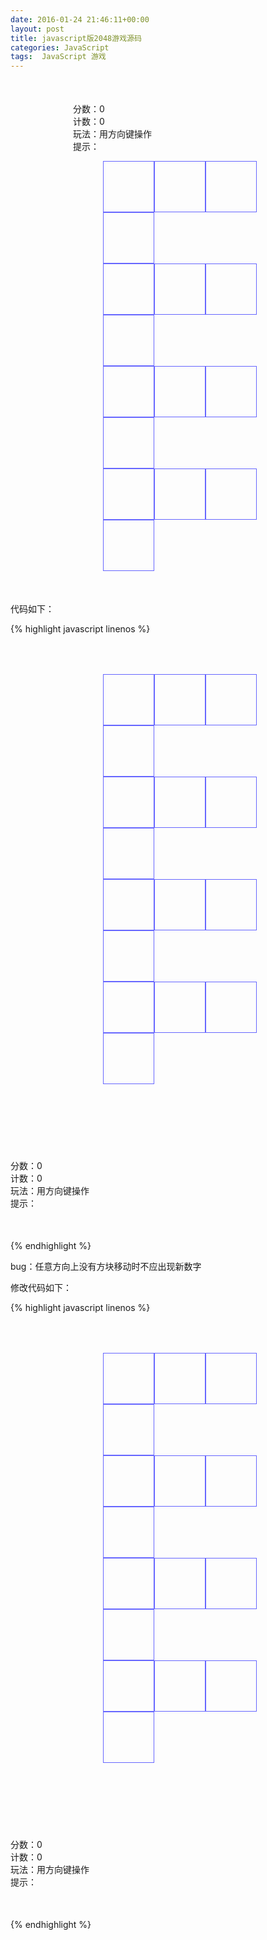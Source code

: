 ```yaml
---
date: 2016-01-24 21:46:11+00:00
layout: post
title: javascript版2048游戏源码
categories: JavaScript
tags:  JavaScript 游戏
---
```


<html>
<head>
    <meta http-equiv="Content-Type" content="text/html; charset=utf-8" />
    <title>2048</title>
    <style>
        *{margin: 0; padding: 0}
        #div1024{width: 600px; margin: 50px auto;overflow: hidden}
        .main{margin-left: 100px;}
        li{list-style:none}
        .main>li{width: 600px;overflow: hidden}
        .main>li ul li{border: 1px solid #6666ff;width: 80px;height: 80px;border-collapse:collapse; text-align: center;line-height: 80px;font-size: 36px;float: left}
    </style>
</head>
<body>
<div id="div1024">
	<div style="margin-left: 100px;">
    <div>分数：<span id="score">0</span></div>
    <div>计数：<span id="step">0</span></div>
    <div>玩法：<span id="tips">用方向键操作</span></div>
    <div>提示：<span id="tip"></span></div>
    </div>
<ul class="main">
    <li class="line0"><ul>
        <li></li>
        <li></li>
        <li></li>
        <li></li>
    </ul></li>
    <li class="line1"><ul>
        <li></li>
        <li></li>
        <li></li>
        <li></li>
    </ul></li>
    <li class="line2"><ul>
        <li></li>
        <li></li>
        <li></li>
        <li></li>
    </ul></li>
    <li class="line3"><ul>
        <li></li>
        <li></li>
        <li></li>
        <li></li>
    </ul></li>
</ul>
    
</div>
<script>
    window.onload=function(){
var game={
    // 随机产生的数字
    num:0,
    //剩余空格
    spacecounts:1,
	//是否增加数字
	addFlag:0,
	counts:0,
    score:0,
    step: -2,
    //横向数组与纵向数组
    arr:[],
    arr1:[],
    init:function(){
        game.style()
        document.getElementById('tip').innerHTML='游戏开始啦...'
		this.addFlag =1
        this.add()
        this.add()
    },
    add:function(){
        Math.random() > 0.5 ? this.num=2 :this.num=4
        var Lindex=Math.floor(Math.random()*4),
                Rindex=Math.floor(Math.random()*4),
                dom=document.getElementsByClassName('line'+Lindex)[0].getElementsByTagName('li')[Rindex]
		if(this.addFlag != 0){
		    if(dom.innerHTML=='') {
                dom.className='style'+this.num
                dom.innerHTML=this.num
			    this.step++
            }
            else{
                this.add()
            }
		}
		else{
			outerloop0:
			if(this.spacecounts == 0){
				//判断横向是否有值相同
                for(var i=0;i<4;i++){
                    for(var j=0;j<3;j++){
						inner=document.getElementsByClassName('line'+i)[0].getElementsByTagName('li')[j].innerHTML
						inner1=document.getElementsByClassName('line'+i)[0].getElementsByTagName('li')[j+1].innerHTML
                        if(Number(inner)==Number(inner1)){
                            break outerloop0;
                        }
                    }
                }
				
                //判断纵向是否有值相同
                for(var i=0;i<4;i++){
                    for(var j=0;j<3;j++){
						inner=document.getElementsByClassName('line'+j)[0].getElementsByTagName('li')[i].innerHTML
						inner1=document.getElementsByClassName('line'+(j+1))[0].getElementsByTagName('li')[i].innerHTML
                        if(Number(inner)==Number(inner1)){
                            break outerloop0;
                        }
                    }
                }
                alert('gameovar,你的分数是'+this.score)
                  
                
			}
		}
    },
    left:function(){
        var inner,
                inner1,
                m= 0,
                n=0
        this.spacecounts = 0
		this.addFlag = 0
        //横向数组，用于左右操作
        for(var i=0;i<4;i++){
            this.arr[i]=[]
             m=0
			 this.counts=1
			 n=0
            for(var j=0;j<4;j++){
               inner=document.getElementsByClassName('line'+i)[0].getElementsByTagName('li')[j].innerHTML
                if(inner){
                    this.arr[i][m]=Number(inner)
                    m++
					if(this.counts == 0) n++
					this.counts = 1
                }
                    else{
						this.spacecounts++
						if (this.counts == 1) n++
						this.counts = 0
                    }
                }
			if(n > 1) this.addFlag = 1
        }
        this.log(this.arr)
        //数组值合并
        for(var i=0;i<4;i++){
            for(var j=0;j<this.arr[i].length-1;j++){
                if(this.arr[i][j]==this.arr[i][j+1]){
                    this.score+=this.arr[i][j]*2
                    this.arr[i][j]+=this.arr[i][j]
                    this.arr[i].splice(j+1,1)
					this.addFlag =1
                }
            }
        }
        //赋值给dom
        for(var i=0;i<4;i++){
            len=this.arr[i].length
            for(var m=0;m<4;m++){
                document.getElementsByClassName('line'+i)[0].getElementsByTagName('li')[m].className=''
                document.getElementsByClassName('line'+i)[0].getElementsByTagName('li')[m].innerHTML=''
            }
            for(var j=0;j<len;j++){
                document.getElementsByClassName('line'+i)[0].getElementsByTagName('li')[j].innerHTML=this.arr[i][j]
                document.getElementsByClassName('line'+i)[0].getElementsByTagName('li')[j].className='style'+this.arr[i][j]
            }
        }
    },
    right:function(){
        var inner,
                inner1,
                m= 0,
                n=0
        this.spacecounts = 0
		this.addFlag = 0
        //横向数组，用于左右操作
        for(var i=0;i<4;i++){
            this.arr[i]=[]
             m=0
			 this.counts=0
			 n=0
            for(var j=0;j<4;j++){
               inner=document.getElementsByClassName('line'+i)[0].getElementsByTagName('li')[j].innerHTML
                if(inner){
                    this.arr[i][m]=Number(inner)
                    m++
					if(this.counts == 0) n++
					this.counts = 1
                }
                    else{
						this.spacecounts++
						if (this.counts == 1) n++
						this.counts = 0
                    }
                }
			if (this.counts == 0) n++
			if(n > 1) this.addFlag = 1
        }
        this.log(this.arr)
        //数组值合并
        for(var i=0;i<4;i++){
            for(var j=this.arr[i].length-1;j>0;j--){
                if(this.arr[i][j]==this.arr[i][j-1]){
                    this.score+=this.arr[i][j-1]*2
                    this.arr[i][j]+=this.arr[i][j]
                    this.arr[i].splice(j-1,1)
					this.addFlag =1
                }
            }
        }
        //赋值给dom
        for(var i=0;i<4;i++){
            len=this.arr[i].length
            for(var m=0;m<4;m++){
                document.getElementsByClassName('line'+i)[0].getElementsByTagName('li')[m].className=''
                document.getElementsByClassName('line'+i)[0].getElementsByTagName('li')[m].innerHTML=''
            }
            for(var j=0;j<len;j++){
                document.getElementsByClassName('line'+i)[0].getElementsByTagName('li')[3-j].innerHTML=this.arr[i][len-1-j]
                document.getElementsByClassName('line'+i)[0].getElementsByTagName('li')[3-j].className='style'+this.arr[i][len-1-j]
            }
        }
        this.log(this.arr)
    },
    up:function(){
		var inner,
                inner1,
                m= 0,
                n=0
        this.spacecounts = 0
		this.addFlag=0
        //纵向数组用于上下操作
        for(var x=0;x<4;x++){
            this.arr1[x]=[]
        }
        for(var x=0;x<4;x++){
             n=0
			 this.counts=1
			 m= 0
            for(var y=0;y<4;y++){
                inner1=document.getElementsByClassName('line'+y)[0].getElementsByTagName('li')[x].innerHTML
                if(inner1){
                    this.arr1[x][n]=Number(inner1)
                    n++
					if(this.counts == 0) m++
					this.counts = 1
                }
                    else{
						this.spacecounts++
						if (this.counts == 1) m++
						this.counts = 0
                    }
				
            }
            if(m > 1) this.addFlag = 1
        }
        //数组值合并
        for(var i=0;i<4;i++){
            for(var j=0;j<this.arr1[i].length-1;j++){
                if(this.arr1[i][j]==this.arr1[i][j+1]){
                    this.score+=this.arr1[i][j]*2
                    this.arr1[i][j]+=this.arr1[i][j]
                    this.arr1[i].splice(j+1,1)
					this.addFlag =1
                }
            }
        }
        //赋值给dom
        for(var i=0;i<4;i++){
            len=this.arr1[i].length
            for(var m=0;m<4;m++){
                document.getElementsByClassName('line'+m)[0].getElementsByTagName('li')[i].className=''
                document.getElementsByClassName('line'+m)[0].getElementsByTagName('li')[i].innerHTML=''
            }
            for(var j=0;j<len;j++){
                document.getElementsByClassName('line'+j)[0].getElementsByTagName('li')[i].innerHTML=this.arr1[i][j]
                document.getElementsByClassName('line'+j)[0].getElementsByTagName('li')[i].className='style'+this.arr1[i][j]
            }
        }
    },
    down:function(){
		var inner,
                inner1,
                m= 0,
                n=0
        this.spacecounts = 0
		this.addFlag=0
        //纵向数组用于上下操作
        for(var x=0;x<4;x++){
            this.arr1[x]=[]
        }
        for(var x=0;x<4;x++){
             n=0
			 this.counts=0
			 m= 0
            for(var y=0;y<4;y++){
                inner1=document.getElementsByClassName('line'+y)[0].getElementsByTagName('li')[x].innerHTML
                if(inner1){
                    this.arr1[x][n]=Number(inner1)
                    n++
					if(this.counts == 0) m++
					this.counts = 1
                }
                    else{
						this.spacecounts++
						if (this.counts == 1) m++
						this.counts = 0
                    }
				
            }
			if (this.counts == 0) m++
            if(m > 1) this.addFlag = 1
        }
        //数组值合并
        for(var i=0;i<4;i++){
            for(var j=this.arr1[i].length-1;j>0;j--){
                if(this.arr1[i][j]==this.arr1[i][j-1]){
                    this.score+=this.arr1[i][j-1]*2
                    this.arr1[i][j]+=this.arr1[i][j]
                    this.arr1[i].splice(j-1,1)
					this.addFlag =1
                }
            }
        }
        //赋值给dom
        for(var i=0;i<4;i++){
            len=this.arr1[i].length
            for(var m=0;m<4;m++){
                document.getElementsByClassName('line'+m)[0].getElementsByTagName('li')[i].className=''
                document.getElementsByClassName('line'+m)[0].getElementsByTagName('li')[i].innerHTML=''
            }
            for(var j=0;j<len;j++){
                document.getElementsByClassName('line'+(4-len+j))[0].getElementsByTagName('li')[i].innerHTML=this.arr1[i][j]
                document.getElementsByClassName('line'+(4-len+j))[0].getElementsByTagName('li')[i].className='style'+this.arr1[i][j]
            }
        }
    },
    log:function(x){
        console.log(x)
    },
    update:function(){
        document.getElementById('score').innerHTML=this.score
        document.getElementById('step').innerHTML=this.step
        var tip=document.getElementById('tip')
        var max=this.arr.toString().split(',')
        function sort(a,b){return a-b}
       max=max.sort(sort)[max.length-1]
        if(max==512){tip.innerHTML='加油加油...'}
        if(max==1024){tip.innerHTML='唉哟，不错喔...'}
        if(max==2048){tip.innerHTML='恭喜你成功了，太厉害了...'}
        if(max==4096){tip.innerHTML='超神了...'}
        if(max==8192){tip.innerHTML='XX，出现bug了...'}
    },
    style:function(){
        var values=[2,4,8,16,32,64,128,256,512,1024,2048,4096,8192],
                add=0.075,
                styles=''
        for(var i=0;i<values.length;i++){
            styles+='.style'+values[i]+'{background-color:hsla(360,50%,50%,'+add+');}\r\n'
            add+=0.075
        }
        document.getElementsByTagName('style')[0].innerHTML+=styles
    }
}
game.init()
document.onkeydown=function(e){
    e=e || window.event
    switch (e.keyCode){
        case 37 :
            game.left()
            game.add(e)
            game.update()
            break
        case 38 :
            game.up()
            game.add(e)
            game.update()
            break
        case 39 :
            game.right()
            game.add(e)
            game.update()
            break
        case 40 :
            game.down()
            game.add(e)
            game.update()
            break
        default :
            break
    }
}
    }
</script>
</body>
</html>


代码如下：

{% highlight javascript linenos %}
<!DOCTYPE html>
<html>
<head>
    <meta http-equiv="Content-Type" content="text/html; charset=utf-8" />
    <title>2048</title>
    <style>
        *{margin: 0; padding: 0}
        #div1024{width: 600px; margin: 50px auto;overflow: hidden}
        .main{float: left;margin-right: 50px;}
        li{list-style:none}
        .main>li{width: 328px;overflow: hidden}
        .main>li ul li{border: 1px solid #6666ff;width: 80px;height: 80px;border-collapse:collapse; text-align: center;line-height: 80px;font-size: 36px;float: left
        }
    </style>
</head>
<body>
<div id="div1024">
<ul class="main">
    <li class="line0"><ul>
        <li></li>
        <li></li>
        <li></li>
        <li></li>
    </ul></li>
    <li class="line1"><ul>
        <li></li>
        <li></li>
        <li></li>
        <li></li>
    </ul></li>
    <li class="line2"><ul>
        <li></li>
        <li></li>
        <li></li>
        <li></li>
    </ul></li>
    <li class="line3"><ul>
        <li></li>
        <li></li>
        <li></li>
        <li></li>
    </ul></li>
</ul>
    <div style="float: left; margin-top: 120px;">
    <div>分数：<span id="score">0</span></div>
    <div>计数：<span id="step">0</span></div>
    <div>玩法：<span id="tips">用方向键操作</span></div>
    <div>提示：<span id="tip"></span></div>
    </div>
</div>
<script>
    window.onload=function(){
var game={
    // 随机产生的数字
    num:0,
    //剩余空格
    counts:0,
    score:0,
    step:0,
    //横向数组与纵向数组
    arr:[],
    arr1:[],
    init:function(){
        game.style()
        document.getElementById('tip').innerHTML='游戏开始啦...'
        this.add()
        this.add()
    },
    add:function(){
        var x=false,y=false
        Math.random() > 0.5 ? this.num=2 :this.num=4
        var Lindex=Math.floor(Math.random()*4),
                Rindex=Math.floor(Math.random()*4),
                dom=document.getElementsByClassName('line'+Lindex)[0].getElementsByTagName('li')[Rindex]
        if(dom.innerHTML=='') {
            dom.className='style'+this.num
            dom.innerHTML=this.num
        }
        else{
            this.count()
            if(this.counts==0){
                //判断横向是否有值相同
                outerloop0:
                for(var i=0;i<4;i++){
                    for(var j=0;j<this.arr[i].length-1;j++){
                        if(this.arr[i][j]==this.arr[i][j+1]){
                          x=true
                            break outerloop0;
                        }
                    }
                }
                //判断纵向是否有值相同
                outerloop1:
                for(var i=0;i<4;i++){
                    for(var j=0;j<this.arr1[i].length-1;j++){
                        if(this.arr1[i][j]==this.arr1[i][j+1]){
                          y=true
                            break outerloop1
                        }
                    }
                }
                if(!x && !y ){
                  alert('gameovar,你的分数是'+this.score)
                }else if(x){
                    if(arguments[0].keyCode==37 || arguments[0].keyCode==39){
                        this.step++
                    }
                }
                else if(y){
                    if(arguments[0].keyCode==38 || arguments[0].keyCode==40){
                        this.step++
                    }
                }
            }else{
                this.add()
            }
        }
    },
    left:function(){
        //数组值合并
        for(var i=0;i<4;i++){
            for(var j=0;j<this.arr[i].length-1;j++){
                if(this.arr[i][j]==this.arr[i][j+1]){
                    this.score+=this.arr[i][j]*2
                    this.arr[i][j]+=this.arr[i][j]
                    this.arr[i].splice(j+1,1)
                }
            }
        }
        //赋值给dom
        for(var i=0;i<4;i++){
            len=this.arr[i].length
            for(var m=0;m<4;m++){
                document.getElementsByClassName('line'+i)[0].getElementsByTagName('li')[m].className=''
                document.getElementsByClassName('line'+i)[0].getElementsByTagName('li')[m].innerHTML=''
            }
            for(var j=0;j<len;j++){
                document.getElementsByClassName('line'+i)[0].getElementsByTagName('li')[j].innerHTML=this.arr[i][j]
                document.getElementsByClassName('line'+i)[0].getElementsByTagName('li')[j].className='style'+this.arr[i][j]
            }
        }
        if(this.counts!=0) this.step++
    },
    right:function(){
        //数组值合并
        for(var i=0;i<4;i++){
            for(var j=this.arr[i].length-1;j>0;j--){
                if(this.arr[i][j]==this.arr[i][j-1]){
                    this.score+=this.arr[i][j-1]*2
                    this.arr[i][j]+=this.arr[i][j]
                    this.arr[i].splice(j-1,1)
                }
            }
        }
        //赋值给dom
        for(var i=0;i<4;i++){
            len=this.arr[i].length
            for(var m=0;m<4;m++){
                document.getElementsByClassName('line'+i)[0].getElementsByTagName('li')[m].className=''
                document.getElementsByClassName('line'+i)[0].getElementsByTagName('li')[m].innerHTML=''
            }
            for(var j=0;j<len;j++){
                document.getElementsByClassName('line'+i)[0].getElementsByTagName('li')[3-j].innerHTML=this.arr[i][len-1-j]
                document.getElementsByClassName('line'+i)[0].getElementsByTagName('li')[3-j].className='style'+this.arr[i][len-1-j]
            }
        }
        if(this.counts!=0) this.step++
        this.log(this.arr)
    },
    up:function(){
        //数组值合并
        for(var i=0;i<4;i++){
            for(var j=0;j<this.arr1[i].length-1;j++){
                if(this.arr1[i][j]==this.arr1[i][j+1]){
                    this.score+=this.arr1[i][j]*2
                    this.arr1[i][j]+=this.arr1[i][j]
                    this.arr1[i].splice(j+1,1)
                }
            }
        }
        //赋值给dom
        for(var i=0;i<4;i++){
            len=this.arr1[i].length
            for(var m=0;m<4;m++){
                document.getElementsByClassName('line'+m)[0].getElementsByTagName('li')[i].className=''
                document.getElementsByClassName('line'+m)[0].getElementsByTagName('li')[i].innerHTML=''
            }
            for(var j=0;j<len;j++){
                document.getElementsByClassName('line'+j)[0].getElementsByTagName('li')[i].innerHTML=this.arr1[i][j]
                document.getElementsByClassName('line'+j)[0].getElementsByTagName('li')[i].className='style'+this.arr1[i][j]
            }
        }
        if(this.counts!=0) this.step++
    },
    down:function(){
        //数组值合并
        for(var i=0;i<4;i++){
            for(var j=this.arr1[i].length-1;j>0;j--){
                if(this.arr1[i][j]==this.arr1[i][j-1]){
                    this.score+=this.arr1[i][j-1]*2
                    this.arr1[i][j]+=this.arr1[i][j]
                    this.arr1[i].splice(j-1,1)
                }
            }
        }
        //赋值给dom
        for(var i=0;i<4;i++){
            len=this.arr1[i].length
            for(var m=0;m<4;m++){
                document.getElementsByClassName('line'+m)[0].getElementsByTagName('li')[i].className=''
                document.getElementsByClassName('line'+m)[0].getElementsByTagName('li')[i].innerHTML=''
            }
            for(var j=0;j<len;j++){
                document.getElementsByClassName('line'+(4-len+j))[0].getElementsByTagName('li')[i].innerHTML=this.arr1[i][j]
                document.getElementsByClassName('line'+(4-len+j))[0].getElementsByTagName('li')[i].className='style'+this.arr1[i][j]
            }
        }
        if(this.counts!=0) this.step++
    },
    count:function(){
        var inner,
                inner1,
                m= 0,
                n=0
        this.counts=0
        //横向数组，用于左右操作
        for(var i=0;i<4;i++){
            this.arr[i]=[]
             m=0
            for(var j=0;j<4;j++){
               inner=document.getElementsByClassName('line'+i)[0].getElementsByTagName('li')[j].innerHTML
                if(inner){
                    this.arr[i][m]=Number(inner)
                    m++
                }
                    else{
                        this.counts++
                    }
                }
        }
        this.log(this.arr)
        //纵向数组用于上下操作
        for(var x=0;x<4;x++){
            this.arr1[x]=[]
        }
        for(var x=0;x<4;x++){
             n=0
            for(var y=0;y<4;y++){
                inner1=document.getElementsByClassName('line'+y)[0].getElementsByTagName('li')[x].innerHTML
                if(inner1){
                    this.arr1[x][n]=Number(inner1)
                    n++
                }
            }
        }
    },
    log:function(x){
        console.log(x)
    },
    update:function(){
        document.getElementById('score').innerHTML=this.score
        document.getElementById('step').innerHTML=this.step
        var tip=document.getElementById('tip')
        var max=this.arr.toString().split(',')
        function sort(a,b){return a-b}
       max=max.sort(sort)[max.length-1]
        if(max==512){tip.innerHTML='加油加油...'}
        if(max==1024){tip.innerHTML='唉哟，不错喔...'}
        if(max==2048){tip.innerHTML='恭喜你成功了，太厉害了...'}
        if(max==4096){tip.innerHTML='超神了...'}
        if(max==8192){tip.innerHTML='XX，出现bug了...'}
    },
    style:function(){
        var values=[2,4,8,16,32,64,128,256,512,1024,2048,4096,8192],
                add=0.075,
                styles=''
        for(var i=0;i<values.length;i++){
            styles+='.style'+values[i]+'{background-color:hsla(360,50%,50%,'+add+');}\r\n'
            add+=0.075
        }
        document.getElementsByTagName('style')[0].innerHTML+=styles
    }
}
game.init()
document.onkeydown=function(e){
    game.count()
    e=e || window.event
    switch (e.keyCode){
        case 37 :
            game.left()
            game.add(e)
            game.update()
            break
        case 38 :
            game.up()
            game.add(e)
            game.update()
            break
        case 39 :
            game.right()
            game.add(e)
            game.update()
            break
        case 40 :
            game.down()
            game.add(e)
            game.update()
            break
        default :
            break
    }
}
    }
</script>
</body>
</html>
{% endhighlight %}

bug：任意方向上没有方块移动时不应出现新数字


修改代码如下：

{% highlight javascript linenos %}
<!DOCTYPE html>
<html>
<head>
    <meta http-equiv="Content-Type" content="text/html; charset=utf-8" />
    <title>2048</title>
    <style>
        *{margin: 0; padding: 0}
        #div1024{width: 600px; margin: 50px auto;overflow: hidden}
        .main{float: left;margin-right: 50px;}
        li{list-style:none}
        .main>li{width: 328px;overflow: hidden}
        .main>li ul li{border: 1px solid #6666ff;width: 80px;height: 80px;border-collapse:collapse; text-align: center;line-height: 80px;font-size: 36px;float: left
        }
    </style>
</head>
<body>
<div id="div1024">
<ul class="main">
    <li class="line0"><ul>
        <li></li>
        <li></li>
        <li></li>
        <li></li>
    </ul></li>
    <li class="line1"><ul>
        <li></li>
        <li></li>
        <li></li>
        <li></li>
    </ul></li>
    <li class="line2"><ul>
        <li></li>
        <li></li>
        <li></li>
        <li></li>
    </ul></li>
    <li class="line3"><ul>
        <li></li>
        <li></li>
        <li></li>
        <li></li>
    </ul></li>
</ul>
    <div style="float: left; margin-top: 120px;">
    <div>分数：<span id="score">0</span></div>
    <div>计数：<span id="step">0</span></div>
    <div>玩法：<span id="tips">用方向键操作</span></div>
    <div>提示：<span id="tip"></span></div>
    </div>
</div>
<script>
    window.onload=function(){
var game={
    // 随机产生的数字
    num:0,
    //剩余空格
    spacecounts:1,
	//是否增加数字
	addFlag:0,
	counts:0,
    score:0,
    step: -2,
    //横向数组与纵向数组
    arr:[],
    arr1:[],
    init:function(){
        game.style()
        document.getElementById('tip').innerHTML='游戏开始啦...'
		this.addFlag =1
        this.add()
        this.add()
    },
    add:function(){
        Math.random() > 0.5 ? this.num=2 :this.num=4
        var Lindex=Math.floor(Math.random()*4),
                Rindex=Math.floor(Math.random()*4),
                dom=document.getElementsByClassName('line'+Lindex)[0].getElementsByTagName('li')[Rindex]
		if(this.addFlag != 0){
		    if(dom.innerHTML=='') {
                dom.className='style'+this.num
                dom.innerHTML=this.num
			    this.step++
            }
            else{
                this.add()
            }
		}
		else{
			outerloop0:
			if(this.spacecounts == 0){
				//判断横向是否有值相同
                for(var i=0;i<4;i++){
                    for(var j=0;j<3;j++){
						inner=document.getElementsByClassName('line'+i)[0].getElementsByTagName('li')[j].innerHTML
						inner1=document.getElementsByClassName('line'+i)[0].getElementsByTagName('li')[j+1].innerHTML
                        if(Number(inner)==Number(inner1)){
                            break outerloop0;
                        }
                    }
                }
				
                //判断纵向是否有值相同
                for(var i=0;i<4;i++){
                    for(var j=0;j<3;j++){
						inner=document.getElementsByClassName('line'+j)[0].getElementsByTagName('li')[i].innerHTML
						inner1=document.getElementsByClassName('line'+(j+1))[0].getElementsByTagName('li')[i].innerHTML
                        if(Number(inner)==Number(inner1)){
                            break outerloop0;
                        }
                    }
                }
                alert('gameovar,你的分数是'+this.score)
                  
                
			}
		}
    },
    left:function(){
        var inner,
                inner1,
                m= 0,
                n=0
        this.spacecounts = 0
		this.addFlag = 0
        //横向数组，用于左右操作
        for(var i=0;i<4;i++){
            this.arr[i]=[]
             m=0
			 this.counts=1
			 n=0
            for(var j=0;j<4;j++){
               inner=document.getElementsByClassName('line'+i)[0].getElementsByTagName('li')[j].innerHTML
                if(inner){
                    this.arr[i][m]=Number(inner)
                    m++
					if(this.counts == 0) n++
					this.counts = 1
                }
                    else{
						this.spacecounts++
						if (this.counts == 1) n++
						this.counts = 0
                    }
                }
			if(n > 1) this.addFlag = 1
        }
        this.log(this.arr)
        //数组值合并
        for(var i=0;i<4;i++){
            for(var j=0;j<this.arr[i].length-1;j++){
                if(this.arr[i][j]==this.arr[i][j+1]){
                    this.score+=this.arr[i][j]*2
                    this.arr[i][j]+=this.arr[i][j]
                    this.arr[i].splice(j+1,1)
					this.addFlag =1
                }
            }
        }
        //赋值给dom
        for(var i=0;i<4;i++){
            len=this.arr[i].length
            for(var m=0;m<4;m++){
                document.getElementsByClassName('line'+i)[0].getElementsByTagName('li')[m].className=''
                document.getElementsByClassName('line'+i)[0].getElementsByTagName('li')[m].innerHTML=''
            }
            for(var j=0;j<len;j++){
                document.getElementsByClassName('line'+i)[0].getElementsByTagName('li')[j].innerHTML=this.arr[i][j]
                document.getElementsByClassName('line'+i)[0].getElementsByTagName('li')[j].className='style'+this.arr[i][j]
            }
        }
    },
    right:function(){
        var inner,
                inner1,
                m= 0,
                n=0
        this.spacecounts = 0
		this.addFlag = 0
        //横向数组，用于左右操作
        for(var i=0;i<4;i++){
            this.arr[i]=[]
             m=0
			 this.counts=0
			 n=0
            for(var j=0;j<4;j++){
               inner=document.getElementsByClassName('line'+i)[0].getElementsByTagName('li')[j].innerHTML
                if(inner){
                    this.arr[i][m]=Number(inner)
                    m++
					if(this.counts == 0) n++
					this.counts = 1
                }
                    else{
						this.spacecounts++
						if (this.counts == 1) n++
						this.counts = 0
                    }
                }
			if (this.counts == 0) n++
			if(n > 1) this.addFlag = 1
        }
        this.log(this.arr)
        //数组值合并
        for(var i=0;i<4;i++){
            for(var j=this.arr[i].length-1;j>0;j--){
                if(this.arr[i][j]==this.arr[i][j-1]){
                    this.score+=this.arr[i][j-1]*2
                    this.arr[i][j]+=this.arr[i][j]
                    this.arr[i].splice(j-1,1)
					this.addFlag =1
                }
            }
        }
        //赋值给dom
        for(var i=0;i<4;i++){
            len=this.arr[i].length
            for(var m=0;m<4;m++){
                document.getElementsByClassName('line'+i)[0].getElementsByTagName('li')[m].className=''
                document.getElementsByClassName('line'+i)[0].getElementsByTagName('li')[m].innerHTML=''
            }
            for(var j=0;j<len;j++){
                document.getElementsByClassName('line'+i)[0].getElementsByTagName('li')[3-j].innerHTML=this.arr[i][len-1-j]
                document.getElementsByClassName('line'+i)[0].getElementsByTagName('li')[3-j].className='style'+this.arr[i][len-1-j]
            }
        }
        this.log(this.arr)
    },
    up:function(){
		var inner,
                inner1,
                m= 0,
                n=0
        this.spacecounts = 0
		this.addFlag=0
        //纵向数组用于上下操作
        for(var x=0;x<4;x++){
            this.arr1[x]=[]
        }
        for(var x=0;x<4;x++){
             n=0
			 this.counts=1
			 m= 0
            for(var y=0;y<4;y++){
                inner1=document.getElementsByClassName('line'+y)[0].getElementsByTagName('li')[x].innerHTML
                if(inner1){
                    this.arr1[x][n]=Number(inner1)
                    n++
					if(this.counts == 0) m++
					this.counts = 1
                }
                    else{
						this.spacecounts++
						if (this.counts == 1) m++
						this.counts = 0
                    }
				
            }
            if(m > 1) this.addFlag = 1
        }
        //数组值合并
        for(var i=0;i<4;i++){
            for(var j=0;j<this.arr1[i].length-1;j++){
                if(this.arr1[i][j]==this.arr1[i][j+1]){
                    this.score+=this.arr1[i][j]*2
                    this.arr1[i][j]+=this.arr1[i][j]
                    this.arr1[i].splice(j+1,1)
					this.addFlag =1
                }
            }
        }
        //赋值给dom
        for(var i=0;i<4;i++){
            len=this.arr1[i].length
            for(var m=0;m<4;m++){
                document.getElementsByClassName('line'+m)[0].getElementsByTagName('li')[i].className=''
                document.getElementsByClassName('line'+m)[0].getElementsByTagName('li')[i].innerHTML=''
            }
            for(var j=0;j<len;j++){
                document.getElementsByClassName('line'+j)[0].getElementsByTagName('li')[i].innerHTML=this.arr1[i][j]
                document.getElementsByClassName('line'+j)[0].getElementsByTagName('li')[i].className='style'+this.arr1[i][j]
            }
        }
    },
    down:function(){
		var inner,
                inner1,
                m= 0,
                n=0
        this.spacecounts = 0
		this.addFlag=0
        //纵向数组用于上下操作
        for(var x=0;x<4;x++){
            this.arr1[x]=[]
        }
        for(var x=0;x<4;x++){
             n=0
			 this.counts=0
			 m= 0
            for(var y=0;y<4;y++){
                inner1=document.getElementsByClassName('line'+y)[0].getElementsByTagName('li')[x].innerHTML
                if(inner1){
                    this.arr1[x][n]=Number(inner1)
                    n++
					if(this.counts == 0) m++
					this.counts = 1
                }
                    else{
						this.spacecounts++
						if (this.counts == 1) m++
						this.counts = 0
                    }
				
            }
			if (this.counts == 0) m++
            if(m > 1) this.addFlag = 1
        }
        //数组值合并
        for(var i=0;i<4;i++){
            for(var j=this.arr1[i].length-1;j>0;j--){
                if(this.arr1[i][j]==this.arr1[i][j-1]){
                    this.score+=this.arr1[i][j-1]*2
                    this.arr1[i][j]+=this.arr1[i][j]
                    this.arr1[i].splice(j-1,1)
					this.addFlag =1
                }
            }
        }
        //赋值给dom
        for(var i=0;i<4;i++){
            len=this.arr1[i].length
            for(var m=0;m<4;m++){
                document.getElementsByClassName('line'+m)[0].getElementsByTagName('li')[i].className=''
                document.getElementsByClassName('line'+m)[0].getElementsByTagName('li')[i].innerHTML=''
            }
            for(var j=0;j<len;j++){
                document.getElementsByClassName('line'+(4-len+j))[0].getElementsByTagName('li')[i].innerHTML=this.arr1[i][j]
                document.getElementsByClassName('line'+(4-len+j))[0].getElementsByTagName('li')[i].className='style'+this.arr1[i][j]
            }
        }
    },
    log:function(x){
        console.log(x)
    },
    update:function(){
        document.getElementById('score').innerHTML=this.score
        document.getElementById('step').innerHTML=this.step
        var tip=document.getElementById('tip')
        var max=this.arr.toString().split(',')
        function sort(a,b){return a-b}
       max=max.sort(sort)[max.length-1]
        if(max==512){tip.innerHTML='加油加油...'}
        if(max==1024){tip.innerHTML='唉哟，不错喔...'}
        if(max==2048){tip.innerHTML='恭喜你成功了，太厉害了...'}
        if(max==4096){tip.innerHTML='超神了...'}
        if(max==8192){tip.innerHTML='XX，出现bug了...'}
    },
    style:function(){
        var values=[2,4,8,16,32,64,128,256,512,1024,2048,4096,8192],
                add=0.075,
                styles=''
        for(var i=0;i<values.length;i++){
            styles+='.style'+values[i]+'{background-color:hsla(360,50%,50%,'+add+');}\r\n'
            add+=0.075
        }
        document.getElementsByTagName('style')[0].innerHTML+=styles
    }
}
game.init()
document.onkeydown=function(e){
    e=e || window.event
    switch (e.keyCode){
        case 37 :
            game.left()
            game.add(e)
            game.update()
            break
        case 38 :
            game.up()
            game.add(e)
            game.update()
            break
        case 39 :
            game.right()
            game.add(e)
            game.update()
            break
        case 40 :
            game.down()
            game.add(e)
            game.update()
            break
        default :
            break
    }
}
    }
</script>
</body>
</html>
{% endhighlight %}

